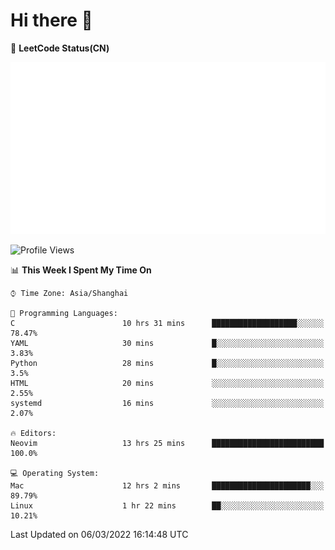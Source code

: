# Hi there 👋

📝 **LeetCode Status(CN)**

![wsmbsbbz's LeetCode status](https://github.com/wsmbsbbz/wsmbsbbz/blob/main/status.svg)

<!--
**wsmbsbbz/wsmbsbbz** is a ✨ _special_ ✨ repository because its `README.md` (this file) appears on your GitHub profile.

Here are some ideas to get you started:

- 🔭 I’m currently working on ...
- 🌱 I’m currently learning ...
- 👯 I’m looking to collaborate on ...
- 🤔 I’m looking for help with ...
- 💬 Ask me about ...
- 📫 How to reach me: ...
- 😄 Pronouns: ...
- ⚡ Fun fact: ...
-->
<!--START_SECTION:waka-->
![Profile Views](http://img.shields.io/badge/Profile%20Views-3-blue)

📊 **This Week I Spent My Time On** 

```text
⌚︎ Time Zone: Asia/Shanghai

💬 Programming Languages: 
C                        10 hrs 31 mins      ███████████████████░░░░░░   78.47% 
YAML                     30 mins             █░░░░░░░░░░░░░░░░░░░░░░░░   3.83% 
Python                   28 mins             █░░░░░░░░░░░░░░░░░░░░░░░░   3.5% 
HTML                     20 mins             ░░░░░░░░░░░░░░░░░░░░░░░░░   2.55% 
systemd                  16 mins             ░░░░░░░░░░░░░░░░░░░░░░░░░   2.07%

🔥 Editors: 
Neovim                   13 hrs 25 mins      █████████████████████████   100.0%

💻 Operating System: 
Mac                      12 hrs 2 mins       ██████████████████████░░░   89.79% 
Linux                    1 hr 22 mins        ██░░░░░░░░░░░░░░░░░░░░░░░   10.21%

```


 Last Updated on 06/03/2022 16:14:48 UTC
<!--END_SECTION:waka-->
